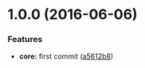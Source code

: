 <a name="1.0.0"></a>
# 1.0.0 (2016-06-06)


### Features

* **core:** first commit ([a5612b8](https://github.com/killanaca/deploy-tools/commit/a5612b8))



